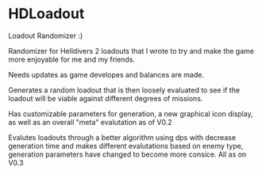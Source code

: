 # HDLoadout
Loadout Randomizer :)

Randomizer for Helldivers 2 loadouts that I wrote to try and make the game more enjoyable for me and my friends.

Needs updates as game developes and balances are made.

Generates a random loadout that is then loosely evaluated to see if the loadout will be viable against different degrees
of missions.

Has customizable parameters for generation, a new graphical icon display, as well as an overall "meta" evalutation as of V0.2

Evalutes loadouts through a better algorithm using dps with decrease generation time and makes different evalutations based on enemy type, generation parameters have changed to become more consice. All as on V0.3
